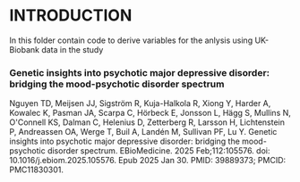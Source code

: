 # INTRODUCTION
In this folder contain code to derive variables for the anlysis using UK-Biobank data in the study

### Genetic insights into psychotic major depressive disorder: bridging the mood-psychotic disorder spectrum

Nguyen TD, Meijsen JJ, Sigström R, Kuja-Halkola R, Xiong Y, Harder A, Kowalec K, Pasman JA, Scarpa C, Hörbeck E, Jonsson L, Hägg S, Mullins N, O'Connell KS, Dalman C, Helenius D, Zetterberg R, Larsson H, Lichtenstein P, Andreassen OA, Werge T, Buil A, Landén M, Sullivan PF, Lu Y. 
Genetic insights into psychotic major depressive disorder: bridging the mood-psychotic disorder spectrum. 
EBioMedicine. 2025 Feb;112:105576. doi: 10.1016/j.ebiom.2025.105576. Epub 2025 Jan 30. PMID: 39889373; PMCID: PMC11830301.
